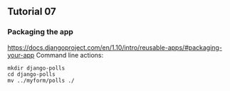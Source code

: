## Tutorial 07
### Packaging the app
https://docs.djangoproject.com/en/1.10/intro/reusable-apps/#packaging-your-app
Command line actions:
```
mkdir django-polls
cd django-polls
mv ../myform/polls ./

```
